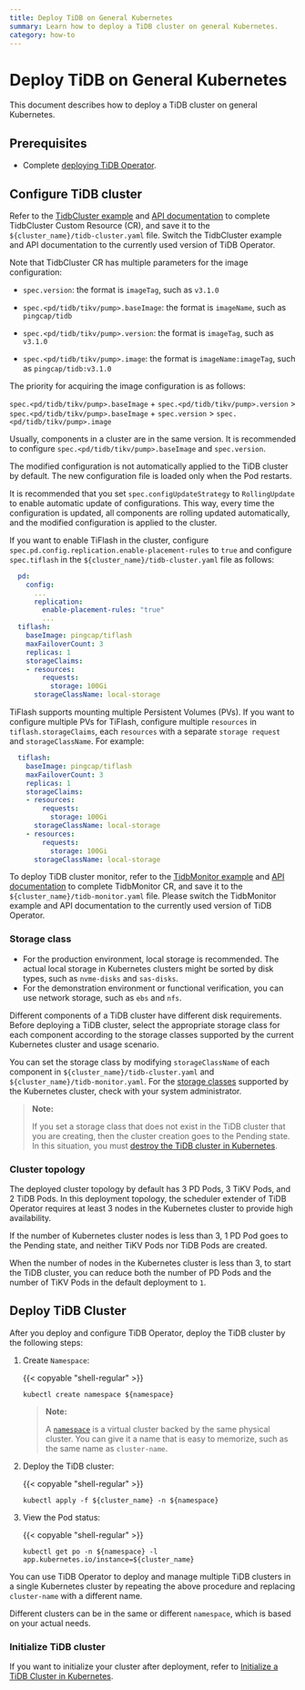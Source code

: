 ```yaml
---
title: Deploy TiDB on General Kubernetes
summary: Learn how to deploy a TiDB cluster on general Kubernetes.
category: how-to
---
```


# Deploy TiDB on General Kubernetes

This document describes how to deploy a TiDB cluster on general Kubernetes.

## Prerequisites

- Complete [deploying TiDB Operator](deploy-tidb-operator.md).

## Configure TiDB cluster

Refer to the [TidbCluster example](https://github.com/pingcap/tidb-operator/blob/master/examples/basic/tidb-cluster.yaml) and [API documentation](api-references.md) to complete TidbCluster Custom Resource (CR), and save it to the `${cluster_name}/tidb-cluster.yaml` file. Switch the TidbCluster example and API documentation to the currently used version of TiDB Operator.

Note that TidbCluster CR has multiple parameters for the image configuration:

- `spec.version`: the format is `imageTag`, such as `v3.1.0`

- `spec.<pd/tidb/tikv/pump>.baseImage`: the format is `imageName`, such as `pingcap/tidb`

- `spec.<pd/tidb/tikv/pump>.version`: the format is `imageTag`, such as `v3.1.0`

- `spec.<pd/tidb/tikv/pump>.image`: the format is `imageName:imageTag`, such as `pingcap/tidb:v3.1.0`

The priority for acquiring the image configuration is as follows:

`spec.<pd/tidb/tikv/pump>.baseImage` + `spec.<pd/tidb/tikv/pump>.version` > `spec.<pd/tidb/tikv/pump>.baseImage` + `spec.version` > `spec.<pd/tidb/tikv/pump>.image`

Usually, components in a cluster are in the same version. It is recommended to configure `spec.<pd/tidb/tikv/pump>.baseImage` and `spec.version`.

The modified configuration is not automatically applied to the TiDB cluster by default. The new configuration file is loaded only when the Pod restarts.

It is recommended that you set `spec.configUpdateStrategy` to `RollingUpdate` to enable automatic update of configurations. This way, every time the configuration is updated, all components are rolling updated automatically, and the modified configuration is applied to the cluster.

If you want to enable TiFlash in the cluster, configure `spec.pd.config.replication.enable-placement-rules` to `true` and configure `spec.tiflash` in the `${cluster_name}/tidb-cluster.yaml` file as follows:

```yaml
  pd:
    config:
      ...
      replication:
        enable-placement-rules: "true"
        ...
  tiflash:
    baseImage: pingcap/tiflash
    maxFailoverCount: 3
    replicas: 1
    storageClaims:
    - resources:
        requests:
          storage: 100Gi
      storageClassName: local-storage
```

TiFlash supports mounting multiple Persistent Volumes (PVs). If you want to configure multiple PVs for TiFlash, configure multiple `resources` in `tiflash.storageClaims`, each `resources` with a separate `storage request` and `storageClassName`. For example:

```yaml
  tiflash:
    baseImage: pingcap/tiflash
    maxFailoverCount: 3
    replicas: 1
    storageClaims:
    - resources:
        requests:
          storage: 100Gi
      storageClassName: local-storage
    - resources:
        requests:
          storage: 100Gi
      storageClassName: local-storage
```

To deploy TiDB cluster monitor, refer to the [TidbMonitor example](https://github.com/pingcap/tidb-operator/blob/master/manifests/monitor/tidb-monitor.yaml) and [API documentation](api-references.md) to complete TidbMonitor CR, and save it to the `${cluster_name}/tidb-monitor.yaml` file. Please switch the TidbMonitor example and API documentation to the currently used version of TiDB Operator.

### Storage class

- For the production environment, local storage is recommended. The actual local storage in Kubernetes clusters might be sorted by disk types, such as `nvme-disks` and `sas-disks`.
- For the demonstration environment or functional verification, you can use network storage, such as `ebs` and `nfs`.

Different components of a TiDB cluster have different disk requirements. Before deploying a TiDB cluster, select the appropriate storage class for each component according to the storage classes supported by the current Kubernetes cluster and usage scenario.

You can set the storage class by modifying `storageClassName` of each component in `${cluster_name}/tidb-cluster.yaml` and `${cluster_name}/tidb-monitor.yaml`. For the [storage classes](configure-storage-class.md) supported by the Kubernetes cluster, check with your system administrator.

> **Note:**
>
> If you set a storage class that does not exist in the TiDB cluster that you are creating, then the cluster creation goes to the Pending state. In this situation, you must [destroy the TiDB cluster in Kubernetes](destroy-a-tidb-cluster.md).

### Cluster topology

The deployed cluster topology by default has 3 PD Pods, 3 TiKV Pods, and 2 TiDB Pods. In this deployment topology, the scheduler extender of TiDB Operator requires at least 3 nodes in the Kubernetes cluster to provide high availability.

If the number of Kubernetes cluster nodes is less than 3, 1 PD Pod goes to the Pending state, and neither TiKV Pods nor TiDB Pods are created.

When the number of nodes in the Kubernetes cluster is less than 3, to start the TiDB cluster, you can reduce both the number of PD Pods and the number of TiKV Pods in the default deployment to `1`.

## Deploy TiDB Cluster

After you deploy and configure TiDB Operator, deploy the TiDB cluster by the following steps:

1. Create `Namespace`:

    {{< copyable "shell-regular" >}}

    ``` shell
    kubectl create namespace ${namespace}
    ```

    > **Note:**
    >
    > A [`namespace`](https://kubernetes.io/docs/concepts/overview/working-with-objects/namespaces/) is a virtual cluster backed by the same physical cluster. You can give it a name that is easy to memorize, such as the same name as `cluster-name`.

2. Deploy the TiDB cluster:

    {{< copyable "shell-regular" >}}

    ``` shell
    kubectl apply -f ${cluster_name} -n ${namespace}
    ```

3. View the Pod status:

    {{< copyable "shell-regular" >}}

    ``` shell
    kubectl get po -n ${namespace} -l app.kubernetes.io/instance=${cluster_name}
    ```

You can use TiDB Operator to deploy and manage multiple TiDB clusters in a single Kubernetes cluster by repeating the above procedure and replacing `cluster-name` with a different name.

Different clusters can be in the same or different `namespace`, which is based on your actual needs.

### Initialize TiDB cluster

If you want to initialize your cluster after deployment, refer to [Initialize a TiDB Cluster in Kubernetes](initialize-a-cluster.md).
